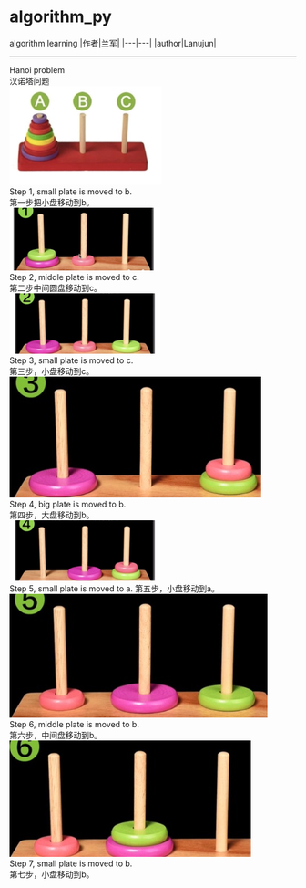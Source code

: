 # algorithm_py
algorithm learning
|作者|兰军|
|---|---|
|author|Lanujun|
****
Hanoi problem  
汉诺塔问题  
![image](https://github.com/conglanjun/algorithm_py/blob/master/image/1.1.png)  
Step 1, small plate is moved to b.  
第一步把小盘移动到b。  
![image](https://github.com/conglanjun/algorithm_py/blob/master/image/1.2.png)  
Step 2, middle plate is moved to c.  
第二步中间圆盘移动到c。  
![image](https://github.com/conglanjun/algorithm_py/blob/master/image/1.3.png)  
Step 3, small plate is moved to c.  
第三步，小盘移动到c。  
![image](https://github.com/conglanjun/algorithm_py/blob/master/image/1.4.jpg)  
Step 4, big plate is moved to b.  
第四步，大盘移动到b。  
![image](https://github.com/conglanjun/algorithm_py/blob/master/image/1.5.png)  
Step 5, small plate is moved to a.
第五步，小盘移动到a。  
![image](https://github.com/conglanjun/algorithm_py/blob/master/image/1.6.jpg)  
Step 6, middle plate is moved to b.  
第六步，中间盘移动到b。  
![image](https://github.com/conglanjun/algorithm_py/blob/master/image/1.7.jpg)  
Step 7, small plate is moved to b.  
第七步，小盘移动到b。  

